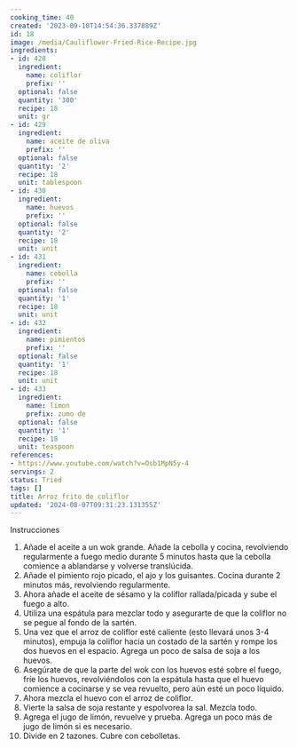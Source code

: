```yaml
---
cooking_time: 40
created: '2023-09-10T14:54:36.337889Z'
id: 18
image: /media/Cauliflower-Fried-Rice-Recipe.jpg
ingredients:
- id: 428
  ingredient:
    name: coliflor
    prefix: ''
  optional: false
  quantity: '300'
  recipe: 18
  unit: gr
- id: 429
  ingredient:
    name: aceite de oliva
    prefix: ''
  optional: false
  quantity: '2'
  recipe: 18
  unit: tablespoon
- id: 430
  ingredient:
    name: huevos
    prefix: ''
  optional: false
  quantity: '2'
  recipe: 18
  unit: unit
- id: 431
  ingredient:
    name: cebolla
    prefix: ''
  optional: false
  quantity: '1'
  recipe: 18
  unit: unit
- id: 432
  ingredient:
    name: pimientos
    prefix: ''
  optional: false
  quantity: '1'
  recipe: 18
  unit: unit
- id: 433
  ingredient:
    name: limon
    prefix: zumo de
  optional: false
  quantity: '1'
  recipe: 18
  unit: teaspoon
references:
- https://www.youtube.com/watch?v=Osb1MpN5y-4
servings: 2
status: Tried
tags: []
title: Arroz frito de coliflor
updated: '2024-08-07T09:31:23.131355Z'
---
```


Instrucciones
1. Añade el aceite a un wok grande. Añade la cebolla y cocina, revolviendo regularmente a fuego medio durante 5 minutos hasta que la cebolla comience a ablandarse y volverse translúcida.
2. Añade el pimiento rojo picado, el ajo y los guisantes. Cocina durante 2 minutos más, revolviendo regularmente.
3. Ahora añade el aceite de sésamo y la coliflor rallada/picada y sube el fuego a alto.
4. Utiliza una espátula para mezclar todo y asegurarte de que la coliflor no se pegue al fondo de la sartén.
5. Una vez que el arroz de coliflor esté caliente (esto llevará unos 3-4 minutos), empuja la coliflor hacia un costado de la sartén y rompe los dos huevos en el espacio. Agrega un poco de salsa de soja a los huevos.
6. Asegúrate de que la parte del wok con los huevos esté sobre el fuego, fríe los huevos, revolviéndolos con la espátula hasta que el huevo comience a cocinarse y se vea revuelto, pero aún esté un poco líquido.
7. Ahora mezcla el huevo con el arroz de coliflor.
8. Vierte la salsa de soja restante y espolvorea la sal. Mezcla todo.
9. Agrega el jugo de limón, revuelve y prueba. Agrega un poco más de jugo de limón si es necesario.
10. Divide en 2 tazones. Cubre con cebolletas.
